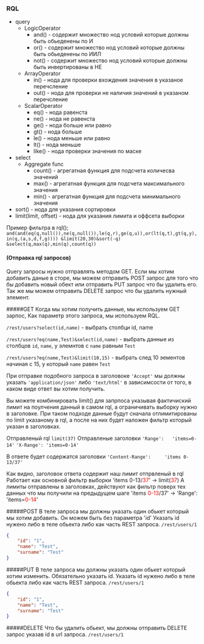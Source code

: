 ### RQL

* query
    * LogicOperator
        * and() - содержит множество нод условий которые должны быть обьеденены по И
        * or() - содержит множество нод условий которые должны быть обьеденены по ИИЛ
        * not() - содержит множество нод условий которые должны быть инвертированы в НЕ
    * ArrayOperator
        * in() - нода для проверки вхождения значения в указаное перечсление
        * out() - нода для проверки не наличия значений в указаном перечсление
    * ScalarOperator
        * eq() - нода равенста
        * ne() - нода не равенста
        * ge() - нода больше или равно
        * gt() - нода больше
        * le() - нода меньше или равно
        * lt() - нода меньше
        * like() - нода проверки значения по маске
* select
    * Aggregate func
        * count() - агрегатная функция для подсчета количесва значений
        * max() - агрегатная функция для подсчета максимального значения
        * min() - агрегатная функция для подсчета минимального значения
* sort() - нода для указания сортировки
* limit(limit, offset) - нода для указания лимита и оффсета выборки

Пример фильтра в rql();
`and(and(eq(q,null()),ne(q,null()),le(q,r),ge(q,u)),or(lt(q,t),gt(q,y),in(q,(a,s,d,f,g))))
&limit(20,30)&sort(-q)
&select(q,max(q),min(q),count(q))`

#### (Отправка rql запросов)

Query запросы нужно отправлять методом GET.
Если мы хотим добавить даные в сторе, мы можем отправить POST запрос для того что бы добавить новый обект
или отправить PUT запрос что бы удалить его.
Так же мы можем отправить DELETE запрос что бы удалить нужный элемент.

#####GET
Когда мы хотим получить данные, мы используем GET зарпос, Как параметр этого запроса, мы используем RQL.

`/rest/users?select(id,name)` - выбрать столбци id, name

`/rest/users?eq(name,Test)&select(id,name)` - выбрать данные из столбцов `id`, `name`,
 у элемнтов с `name` равным `Test`  

`/rest/users?eq(name,Test)&limit(10,15)` - выбрать след 10 эементов начиная с 15, у который `name` равен `Test`

При отправке подобного запроса в заголовоке  `'Accept'` мы должны указать `'application/json'` либо `'text/html'` 
в зависимсости от того, в каком виде ответ вы хотим получить.   

Вы можете комбинировать limit() для запрпоса указывая фактичиский лимит на поулчения данный в самом rql, 
а ограничивать выборку нужно в заголовке.
При таком подходе данные будут сначала отлимитированы по limit указаному в rql, 
а после на них будет наложен фильтр который указан в заголовках.

Отправленый rql `limit(37)`
Отправленые заголовки
`'Range':   'items=0-14'`
`'X-Range': 'items=0-14'`

В ответе будет содержатся заголовки 
`'Content-Range':     'items 0-13/37'`

Как видно, заголовок ответа содержит наш лимит отпрвленый в rql
Работает как основной фильтр выборки 'items 0-13/<font color='red'>37</font>' -> limit(<font color='red'>37</font>)
А лимиты отправлены в заголовках, действуют как фильтр поверх тех данных что мы получили на предыдущем шаге
'items <font color='red'>0-13</font>/37' -> 'Range':   'items=<font color='red'>0-14</font>'


#####POST
В теле запроса мы должны указать один обькет который мы хотим добавить. Он можем быть без параметра 'id'
Указать id нужено либо в теле обьекта либо как часть REST запроса.
`/rest/users/1`
```json
{ 
    "id": "1",
    "name": "Test",
    "surname": "Test"
}
```
#####PUT
В теле запроса мы должны указать один обькет который хотим изменить. Обязательно указать id.
Указать id нужено либо в теле обьекта либо как часть REST запроса.
`/rest/users/1`
```json
{ 
    "id": "1",
    "name": "Test",
    "surname": "Test"
}
```
#####DELETE
Что бы удалить обьект, мы должны отправить DELETE запрос указав id в url запроса.
`/rest/users/1`

